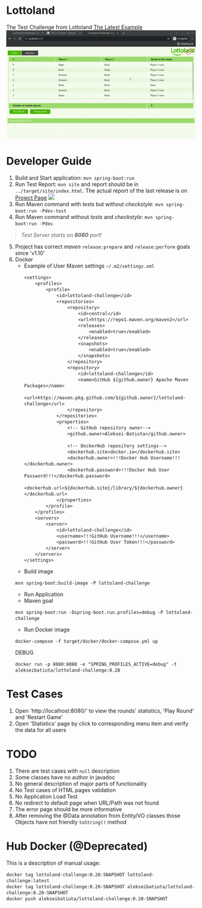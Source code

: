 # Lottoland
The Test Challenge from Lottoland [The Latest Example](https://lottoland-challenge.herokuapp.com/)
![](docs/images/web.gif)
# Developer Guide
1. Build and Start application: `mvn spring-boot:run`
2. Run Test Report: `mvn site` and report should be in `../target/site/index.html`. The actual report of the last release is on [Project Page](https://aleksei-batiuta.github.io/lottoland-challenge/) ![](docs/images/site.gif)
3. Run Maven command with _tests_ but without _checkstyle_: `mvn spring-boot:run -Pdev-test`
4. Run Maven command without _tests_ and _checkstyle_: `mvn spring-boot:run -Pdev`
> *Test Server starts on **8080** port!*
5. Project has correct _maven_ `release:prepare` and `release:perform` goals since 'v1.10'
6. Docker
   * Example of User Maven settings `~/.m2/settings.xml`
       ```
       <settings>
           <profiles>
               <profile>
                   <id>lottoland-challenge</id>
                   <repositories>
                       <repository>
                           <id>central</id>
                           <url>https://repo1.maven.org/maven2</url>
                           <releases>
                               <enabled>true</enabled>
                           </releases>
                           <snapshots>
                               <enabled>true</enabled>
                           </snapshots>
                       </repository>
                       <repository>
                           <id>lottoland-challenge</id>
                           <name>GitHub ${github.owner} Apache Maven Packages</name>
                           <url>https://maven.pkg.github.com/${github.owner}/lottoland-challenge</url>
                       </repository>
                   </repositories>
                   <properties>
                       <!-- GitHub repository owner-->
                       <github.owner>Aleksei-Batiuta</github.owner>
                       
                       <!-- DockerHub repository settings-->
                       <dockerhub.site>docker.io</dockerhub.site>
                       <dockerhub.owner>!!!Docker Hub Username!!!</dockerhub.owner>
                       <dockerhub.password>!!!Docker Hub User Password!!!</dockerhub.password>
                       <dockerhub.url>${dockerhub.site}/library/${dockerhub.owner}</dockerhub.url>
                   </properties>
               </profile>
           </profiles>
           <servers>
               <server>
                   <id>lottoland-challenge</id>
                   <username>!!!GitHub Username!!!</username>
                   <password>!!!GitHub User Token!!!</password>
               </server>
           </servers>
       </settings>
       ```
   * Build image 
   ```
   mvn spring-boot:build-image -P lottoland-challenge
   ```
   * Run Application
    * Maven goal  
    ```
    mvn spring-boot:run -Dspring-boot.run.profiles=debug -P lottoland-challenge
    ```
    * Run Docker image 
    ```
    docker-compose -f target/docker/docker-compose.yml up
    ```
    DEBUG
    ```
    docker run -p 8080:8080 -e "SPRING_PROFILES_ACTIVE=debug" -t alekseibatiuta/lottoland-challenge:0.28
    ```
# Test Cases
1. Open 'http://localhost:8080/' to view the rounds' statistics, 'Play Round' and 'Restart Game'
2. Open 'Statistics' page by click to corresponding menu item and verify the data for all users
# TODO
1. There are test cases with `null` description
2. Some classes have no author in javadoc
3. No general description of major parts of functionality
4. No Test cases of HTML pages validation
5. No Application Load Test
6. No redirect to default page when URL/Path was not found
7. The error page should be more informative
8. After removing the @Data annotation from Entity/VO classes those Objects have not friendly `toString()` method

# Hub Docker (@Deprecated)

This is a description of manual usage:
```
docker tag lottoland-challenge:0.20-SNAPSHOT lottoland-challenge:latest
docker tag lottoland-challenge:0.20-SNAPSHOT alekseibatiuta/lottoland-challenge:0.20-SNAPSHOT
docker push alekseibatiuta/lottoland-challenge:0.20-SNAPSHOT
```
